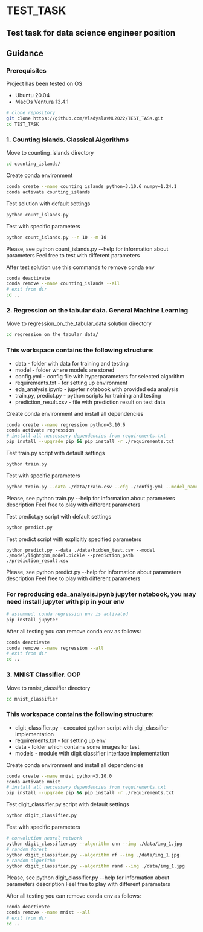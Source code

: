 # TEST_TASK

## Test task for data science engineer position
## Guidance

### Prerequisites

Project has been tested on 
OS
 - Ubuntu 20.04
 - MacOs Ventura 13.4.1

```bash
# clone repository
git clone https://github.com/VladyslavML2022/TEST_TASK.git
cd TEST_TASK
```

### 1. Counting Islands. Classical Algorithms

Move to counting_islands directory
```bash
cd counting_islands/
```

Create conda environment
```bash
conda create --name counting_islands python=3.10.6 numpy=1.24.1
conda activate counting_islands
```
Test solution with default settings
```bash
python count_islands.py
```
Test with specific parameters
```bash
python count_islands.py --n 10 --m 10
```
Please, see python count_islands.py --help for information about parameters
Feel free to test with different parameters

After test solution use this commands to remove conda env
```bash
conda deactivate
conda remove --name counting_islands --all
# exit from dir
cd ..
```

### 2. Regression on the tabular data. General Machine Learning

Move to regression_on_the_tabular_data solution directory
```bash
cd regression_on_the_tabular_data/
```
### This workspace contains the following structure:
 - data - folder with data for training and testing
 - model - folder where models are stored
 - config.yml - config file with hyperparameters for selected algorithm
 - requirements.txt - for setting up environment
 - eda_analysis.ipynb - jupyter notebook with provided eda analysis
 - train,py, predict.py - python scripts for training and testing
 - prediction_result.csv - file with prediction result on test data


Create conda environment and install all dependencies
```bash
conda create --name regression python=3.10.6
conda activate regression
# install all neccessary dependencies from requirements.txt
pip install --upgrade pip && pip install -r ./requirements.txt
```
Test train.py script with default settings
```bash
python train.py
```
Test with specific parameters
```bash
python train.py --data ./data/train.csv --cfg ./config.yml --model_name ./model/lightgbm_model.pickle
```
Please, see python train.py --help for information about parameters description
Feel free to play with different parameters

Test predict.py script with default settings
```bash
python predict.py
```
Test predict script with explicitly specified parameters
```
python predict.py --data ./data/hidden_test.csv --model ./model/lightgbm_model.pickle --prediction_path ./prediction_result.csv
```
Please, see python predict.py --help for information about parameters description
Feel free to play with different parameters


### For reproducing eda_analysis.ipynb jupyter notebook, you may need install jupyter with pip in your env
```bash
# assummed, conda regression env is activated
pip install jupyter
```

After all testing you can remove conda env as follows:
```bash
conda deactivate
conda remove --name regression --all
# exit from dir
cd ..
```

### 3. MNIST Classifier. OOP

Move to mnist_classifier directory
```bash
cd mnist_classifier
```

### This workspace contains the following structure:
 - digit_classifier.py - executed python script with digi_classifier implementation
 - requirements.txt - for setting up env
 - data - folder which contains some images for test
 - models - module with digit classifier interface implementation


Create conda environment and install all dependencies
```bash
conda create --name mnist python=3.10.0
conda activate mnist
# install all neccessary dependencies from requirements.txt
pip install --upgrade pip && pip install -r ./requirements.txt
```
Test digit_classifier.py script with default settings
```bash
python digit_classifier.py
```
Test with specific parameters
```bash
# convolution neural network
python digit_classifier.py --algorithm cnn --img ./data/img_1.jpg
# random forest
python digit_classifier.py --algorithm rf --img ./data/img_1.jpg
# random algorithm
python digit_classifier.py --algorithm rand --img ./data/img_1.jpg
```
Please, see python digit_classifier.py --help for information about parameters description
Feel free to play with different parameters


After all testing you can remove conda env as follows:
```bash
conda deactivate
conda remove --name mnist --all
# exit from dir
cd ..
```